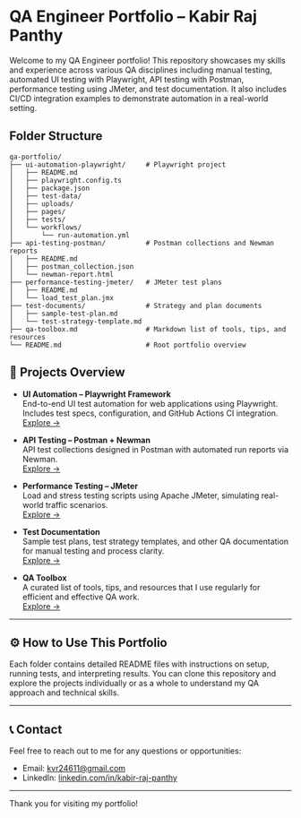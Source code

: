 # QA Engineer Portfolio – Kabir Raj Panthy

Welcome to my QA Engineer portfolio! This repository showcases my skills and experience across various QA disciplines including manual testing, automated UI testing with Playwright, API testing with Postman, performance testing using JMeter, and test documentation. It also includes CI/CD integration examples to demonstrate automation in a real-world setting.

## Folder Structure

```
qa-portfolio/
├── ui-automation-playwright/     # Playwright project
│   ├── README.md
│   ├── playwright.config.ts
│   ├── package.json
│   ├── test-data/
│   ├── uploads/
│   ├── pages/
│   ├── tests/
│   └── workflows/
│       └── run-automation.yml
├── api-testing-postman/          # Postman collections and Newman reports
│   ├── README.md
│   ├── postman_collection.json
│   └── newman-report.html
├── performance-testing-jmeter/   # JMeter test plans
│   ├── README.md
│   └── load_test_plan.jmx
├── test-documents/               # Strategy and plan documents
│   ├── sample-test-plan.md
│   └── test-strategy-template.md
├── qa-toolbox.md                 # Markdown list of tools, tips, and resources
└── README.md                     # Root portfolio overview
```

## 📁 Projects Overview

- **UI Automation – Playwright Framework**  
  End-to-end UI test automation for web applications using Playwright. Includes test specs, configuration, and GitHub Actions CI integration.  
  [Explore →](./ui-automation-playwright/)

- **API Testing – Postman + Newman**  
  API test collections designed in Postman with automated run reports via Newman.  
  [Explore →](./api-testing-postman/)

- **Performance Testing – JMeter**  
  Load and stress testing scripts using Apache JMeter, simulating real-world traffic scenarios.  
  [Explore →](./performance-testing-jmeter/)

- **Test Documentation**  
  Sample test plans, test strategy templates, and other QA documentation for manual testing and process clarity.  
  [Explore →](./test-documents/)

- **QA Toolbox**  
  A curated list of tools, tips, and resources that I use regularly for efficient and effective QA work.  
  [Explore →](./qa-toolbox.md)

---

## ⚙️ How to Use This Portfolio

Each folder contains detailed README files with instructions on setup, running tests, and interpreting results. You can clone this repository and explore the projects individually or as a whole to understand my QA approach and technical skills.

---

## 📞 Contact

Feel free to reach out to me for any questions or opportunities:

- Email: kvr24611@gmail.com  
- LinkedIn: [linkedin.com/in/kabir-raj-panthy](https://www.linkedin.com/in/kabir-raj-panthy/)

---

Thank you for visiting my portfolio!
